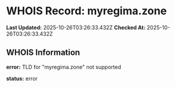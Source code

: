 # WHOIS Record: myregima.zone

**Last Updated:** 2025-10-26T03:26:33.432Z
**Checked At:** 2025-10-26T03:26:33.432Z

## WHOIS Information

**error:** TLD for "myregima.zone" not supported

**status:** error

